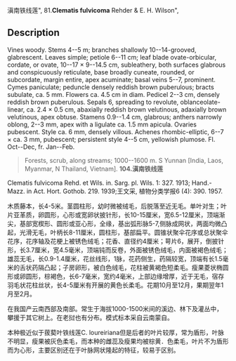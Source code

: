 滇南铁线莲",
81.**Clematis fulvicoma** Rehder & E. H. Wilson",

## Description
Vines woody. Stems 4--5 m; branches shallowly 10--14-grooved, glabrescent. Leaves simple; petiole 6--11 cm; leaf blade ovate-orbicular, cordate, or ovate, 10--17 × 9--14.5 cm, subleathery, both surfaces glabrous and conspicuously reticulate, base broadly cuneate, rounded, or subcordate, margin entire, apex acuminate; basal veins 5--7, prominent. Cymes paniculate; peduncle densely reddish brown puberulous; bracts subulate, ca. 5 mm. Flowers ca. 4.5 cm in diam. Pedicel 2--3 cm, densely reddish brown puberulous. Sepals 6, spreading to revolute, oblanceolate-linear, ca. 2.4 × 0.5 cm, abaxially reddish brown velutinous, adaxially brown velutinous, apex obtuse. Stamens 0.9--1.4 cm, glabrous; anthers narrowly oblong, 2--3 mm, apex with a ligulate ca. 1.5 mm apicula. Ovaries pubescent. Style ca. 6 mm, densely villous. Achenes rhombic-elliptic, 6--7 × ca. 3 mm, pubescent; persistent style 4--5 cm, yellowish plumose. Fl. Oct--Dec, fr. Jan--Feb.

> Forests, scrub, along streams; 1000--1600 m. S Yunnan [India, Laos, Myanmar, N Thailand, Vietnam].
**104.滇南铁线莲**

Clematis fulvicoma Rehd. et Wils. in. Sarg. pl. Wils. 1: 327. 1913; Hand.-Mazz. in Act. Hort. Gothob. 219. 1939;王文采, 植物分类学报6 (4): 390. 1957.

木质藤本，长4-5米。茎圆柱形，幼时微被绒毛，后脱落至近无毛。单叶对生；叶片亚革质，卵圆形，心形或宽卵状披针形，长10-15厘米，宽6.5-12厘米，顶端渐尖，基部宽楔形、圆形或亚心形，全缘，基出弧形脉5-7,侧脉成网状，两面均微凸起，光滑无毛，叶柄长8-11厘米，圆柱形，基部扁平。圆锥状聚伞花序或总状聚伞花序，花序轴及花梗上被锈色绒毛；花香、直径约4厘米；萼片6，展开，倒披针形，长3.7厘米，宽4.5毫米，顶端钝而反卷，外面被锈色绒毛，内面被褐色绒毛；雄蕊无毛，长0.9-1.4厘米，花丝线形，1脉，花药侧生，药隔较宽，顶端有长1.5毫米的舌状药隔凸起；子房卵形，被白色绒毛，花柱被黄褐色短柔毛。瘦果菱状椭圆形或卵圆形，棕褐色，长6-7毫米，宽约4毫米，上部边缘增厚，近于无毛，宿存羽毛状花柱丝状，长4-5厘米有开展的黄色长柔毛。花期10月至12月，果期翌年1月至2月。

在我国产云南西部及南部。常生于海拔1000-1500米间的溪边、林下及灌丛中，攀援于其它树上。在老挝也有分布。模式标本采自云南蒙自。

本种极近似于菝葜叶铁线莲C. loureiriana但是后者的叶片较厚，常为盾形，叶脉不明显，瘦果被灰色柔毛，而本种的雌蕊及瘦果均被棕黄．色柔毛，叶片不为盾形而为心形，主要区别还在于叶脉网状隆起的特征，较易于区别。
